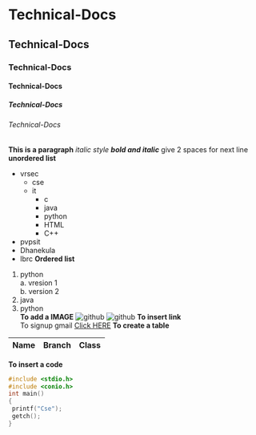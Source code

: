 # Technical-Docs
## Technical-Docs
### Technical-Docs
#### Technical-Docs
##### Technical-Docs
###### Technical-Docs
**This is a paragraph**
*italic style*
***bold and italic***
give 2 spaces for next line
**unordered list**
- vrsec
  * cse
  * it
    - c
    - java
    - python
    - HTML
    - C++
- pvpsit
- Dhanekula
- lbrc
**Ordered list**
1. python  
  a. vresion 1  
  b. version 2  
2. java  
3. python  
**To add a IMAGE**
![github](https://res.cloudinary.com/practicaldev/image/fetch/s--i_sb3chq--/c_imagga_scale,f_auto,fl_progressive,h_900,q_auto,w_1600/https://thepracticaldev.s3.amazonaws.com/i/fk0849hvg2rt13bpqhjy.jpg)
![github](https://pbs.twimg.com/media/DpuKSeLUwAEUgqc.jpg)
**To insert link**  
To signup gmail [Click HERE](https://mail.google.com/mail/u/0/?zx=jgosm7nvkf4l#inbox)
**To create a table**

Name|Branch|Class
----|-----|----|
**To insert a code**
```C
#include <stdio.h>
#include <conio.h>
int main()
{
 printf("Cse");
 getch();
}
```
